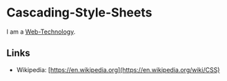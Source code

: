 # Cascading-Style-Sheets

I am a [Web-Technology](2000222.md).

## Links

- Wikipedia: [https://en.wikipedia.org](https://en.wikipedia.org/wiki/CSS)
